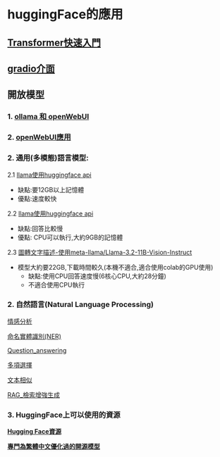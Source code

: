 # huggingFace的應用
## [Transformer快速入門](https://transformers.run)
## [gradio介面](https://github.com/roberthsu2003/gradio)
## 開放模型
### 1. [ollama 和 openWebUI](./通用語言/ollama)

### 2. [openWebUI應用](./通用語言/openWebUI)

### 2. 通用(多模態)語言模型:
2.1 [llama使用huggingface api](./通用語言/llama)
- 缺點:要12GB以上記憶體
- 優點:速度較快

2.2 [llama使用huggingface api](./通用語言/llama/demo2.ipynb)
- 缺點:回答比較慢
- 優點: CPU可以執行,大約9GB的記憶體

2.3 [圖轉文字描述-使用meta-llama/Llama-3.2-11B-Vision-Instruct](./通用語言/llama/demo3.ipynb)

- 模型大約要22GB,下載時間較久(本機不適合,適合使用colab的GPU使用)
	- 缺點:使用CPU回答速度慢(6核心CPU,大約28分鐘)
	- 不適合使用CPU執行

 
### 2. 自然語言(Natural Language Processing)
[情感分析](./自然語言/text-classification)

[命名實體識別(NER)](./自然語言/ner)

[Question_answering](./自然語言/qa)

[多項選擇](./自然語言/multiple_choice)

[文本相似](./自然語言/multiple_choice/demo1.ipynb)

[RAG_檢索增強生成](./自然語言/RAG)

### 3. HuggingFace上可以使用的資源

[**Hugging Face資源**](./source_hugging_face)

[**專門為繁體中文優化過的開源模型**](./source_for_tw)




